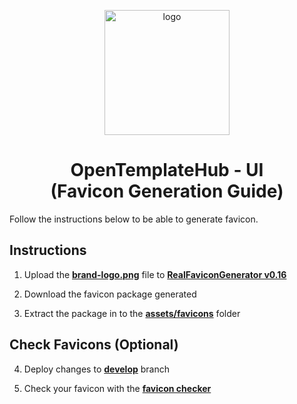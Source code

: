 <p align="center">
  <a href="https://opentemplatehub.com">
    <img src="https://github.com/furknyavuz/wecontribute-ui/blob/develop/icon.png" width=200 height=200 alt="logo">
  </a>
</p>


<h1 align="center">
OpenTemplateHub - UI
<br/>
(Favicon Generation Guide)
</h1>

Follow the instructions below to be able to generate favicon.

## Instructions

1. Upload the **[brand-logo.png](src/assets/production/brand-logo.png)** file to **[RealFaviconGenerator v0.16](https://realfavicongenerator.net/)**

2. Download the favicon package generated

3. Extract the package in to the **[assets/favicons](src/assets/production/favicons)** folder

## Check Favicons (Optional)

4. Deploy changes to **[develop](https://github.com/furknyavuz/wecontribute-ui/tree/develop)** branch

5. Check your favicon with the **[favicon checker](https://realfavicongenerator.net/favicon_checker?protocol=https&site=wecontribute-develop.herokuapp.com)**
